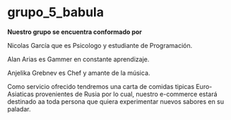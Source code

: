 # grupo_5_babula

**Nuestro grupo se encuentra conformado por**

Nicolas García que es Psicologo y estudiante de Programación.

Alan Arias es Gammer en constante aprendizaje.

Anjelika Grebnev es Chef y amante de la música.

Como servicio ofrecido tendremos una carta de comidas tipicas Euro-Asiaticas provenientes de Rusia por lo cual, nuestro e-commerce estará destinado aa toda persona que quiera experimentar nuevos sabores en su paladar.


